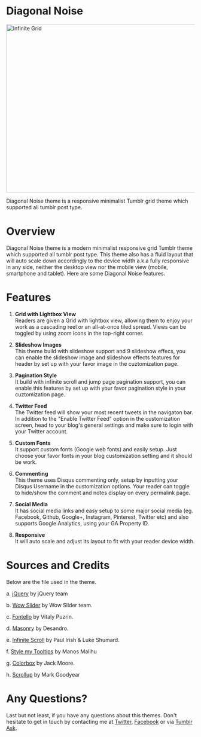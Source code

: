 Diagonal Noise
=============
<img src="//31.media.tumblr.com/themes/screenshots/1s4m1nj/9c67ee4e7fb5918146274ea6559ade70.png" width="630" height="450" alt="Infinite Grid" />

Diagonal Noise theme is a responsive minimalist Tumblr grid theme which supported all tumblr post type.

Overview
=============
Diagonal Noise theme is a modern minimalist responsive grid Tumblr theme which supported all tumblr post type. This theme also has a fluid layout that will auto scale down accordingly to the device width a.k.a fully responsive in any side, neither the desktop view nor the mobile view (mobile, smartphone and tablet). Here are some Diagonal Noise features.

Features
=============

1. <b>Grid with Lightbox View</b><br/>
Readers are given a Grid with lightbox view, allowing them to enjoy your work as a cascading reel or an all-at-once tiled spread. Views can be toggled by using zoom icons in the top-right corner.

2. <b>Slideshow Images</b><br/>
This theme build with slideshow support and 9 slideshow effecs, you can enable the slideshow image and slideshow effects features for header by set up with your favor image in the cuztomization page.

3. <b>Pagination Style</b><br/>
It build with infinite scroll and jump page pagination support, you can enable this features by set up with your favor pagination style in your cuztomization page.

4. <b>Twitter Feed</b><br/>
The Twitter feed will show your most recent tweets in the navigaton bar. In addition to the "Enable Twitter Feed" option in the customization screen, head to your blog's general settings and make sure to login with your Twitter account.

5. <b>Custom Fonts</b><br/>
It support custom fonts (Google web fonts) and easily setup. Just choose your favor fonts in your blog customization setting and it should be work.

6. <b>Commenting</b><br/>
This theme uses Disqus commenting only, setup by inputting your Disqus Username in the customization options. Your reader can toggle to hide/show the comment and notes display on every permalink page.

7. <b>Social Media</b><br/>
It has social media links and easy setup to some major social media (eg. Facebook, Github, Google+, Instagram, Pinterest, Twitter etc) and also supports Google Analytics, using your GA Property ID.

8. <b>Responsive</b><br/>
It will auto scale and adjust its layout to fit with your reader device width.

Sources and Credits
=============
Below are the file used in the theme.

a. <a target="_blank"  href="//jquery.com/">jQuery</a> by jQuery team

b. <a target="_blank"  href="//github.com/WOWSlider/WOWSlider">Wow Slider</a> by Wow Slider team.

c. <a target="_blank"  href="//github.com/fontello/">Fontello</a> by Vitaly Puzrin.

d. <a target="_blank"  href="//github.com/desandro/masonry">Masonry</a> by Desandro.

e. <a target="_blank"  href="//github.com/paulirish/infinite-scroll">Infinite Scroll</a> by Paul Irish &amp; Luke Shumard.

f. <a target="_blank"  href="http://manos.malihu.gr/style-my-tooltips-jquery-plugin/">Style my Tooltips</a> by Manos Malihu

g. <a target="_blank"  href="//github.com/jackmoore/colorbox">Colorbox</a> by Jack Moore.

h. <a target="_blank"  href="//github.com/markgoodyear/scrollup">Scrollup</a> by Mark Goodyear

Any Questions?
=============
Last but not least, if you have any questions about this themes. Don't hesitate to get in touch by contacting me at <a target="_blank" href="//twitter.com/dinatadaniel">Twitter</a>, <a target="_blank" href="//facebook.com/dinatadaniel">Facebook</a> or via <a target="_blank" href="//dinatadaniel.tumblr.com/ask">Tumblr Ask</a>.
